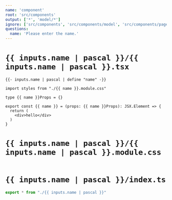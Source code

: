 ```yaml
---
name: 'component'
root: 'src/components'
output: ['*', 'model/*']
ignore: ['src/components', 'src/components/model', 'src/components/page']
questions:
  name: 'Please enter the name.'
---
```


# `{{ inputs.name | pascal }}/{{ inputs.name | pascal }}.tsx`

```tsx
{{- inputs.name | pascal | define "name" -}}

import styles from "./{{ name }}.module.css"

type {{ name }}Props = {}

export const {{ name }} = (props: {{ name }}Props): JSX.Element => {
  return (
    <div>hello</div>
  )
}
```

# `{{ inputs.name | pascal }}/{{ inputs.name | pascal }}.module.css`

```css
```

# `{{ inputs.name | pascal }}/index.ts`

```ts
export * from "./{{ inputs.name | pascal }}"
```
